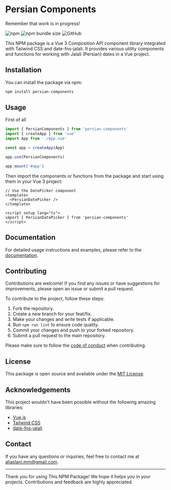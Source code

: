 # Persian Components

Remember that work is in progress!

![npm](https://img.shields.io/npm/v/persian-components)
![npm bundle size](https://img.shields.io/bundlephobia/min/persian-components)
![GitHub](https://img.shields.io/github/license/your-username/persian-components)

This NPM package is a Vue 3 Composition API component library integrated with Tailwind CSS and date-fns-jalali. It provides various utility components and functions for working with Jalali (Persian) dates in a Vue project.

## Installation

You can install the package via npm:

```bash
npm install persian-components
```

## Usage

First of all

```ts
import { PersianComponents } from 'persian-components'
import { createApp } from 'vue'
import App from './App.vue'

const app = createApp(App)

app.use(PersianComponents)

app.mount('#app')

```

Then import the components or functions from the package and start using them in your Vue 3 project:

```vue
// Use the DatePicker component
<template>
  <PersianDatePicker />
</template>

<script setup lang="ts">
import { PersianDatePicker } from 'persian-components'
</script>
```

## Documentation

For detailed usage instructions and examples, please refer to the [documentation](https://ilrichli.github.io).

## Contributing

Contributions are welcome! If you find any issues or have suggestions for improvements, please open an issue or submit a pull request.

To contribute to the project, follow these steps:

1. Fork the repository.
2. Create a new branch for your feat/fix.
3. Make your changes and write tests if applicable.
4. Run `npm run lint` to ensure code quality.
5. Commit your changes and push to your forked repository.
6. Submit a pull request to the main repository.

Please make sure to follow the [code of conduct](https://github.com/IlrichlI/persian-components) when contributing.

## License

This package is open source and available under the [MIT License](https://opensource.org/licenses/MIT).

## Acknowledgements

This project wouldn't have been possible without the following amazing libraries:

- [Vue.js](https://vuejs.org/)
- [Tailwind CSS](https://tailwindcss.com/)
- [date-fns-jalali](https://github.com/your-username/date-fns-jalali)

## Contact

If you have any questions or inquiries, feel free to contact me at [aliaslani.mm@gmail.com](mailto:aliaslani.mm@gmail.com).

---

Thank you for using This NPM Package! We hope it helps you in your projects. Contributions and feedback are highly appreciated.
